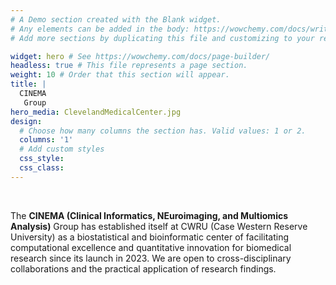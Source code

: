 ```yaml
---
# A Demo section created with the Blank widget.
# Any elements can be added in the body: https://wowchemy.com/docs/writing-markdown-latex/
# Add more sections by duplicating this file and customizing to your requirements.

widget: hero # See https://wowchemy.com/docs/page-builder/
headless: true # This file represents a page section.
weight: 10 # Order that this section will appear.
title: |
  CINEMA
   Group
hero_media: ClevelandMedicalCenter.jpg
design:
  # Choose how many columns the section has. Valid values: 1 or 2.
  columns: '1'
  # Add custom styles
  css_style:
  css_class:
---
```


<br>

The **CINEMA (Clinical Informatics, NEuroimaging, and Multiomics Analysis)** Group has established itself at CWRU (Case Western Reserve University) as a biostatistical and bioinformatic center of facilitating computational excellence and quantitative innovation for biomedical research since its launch in 2023. We are open to cross-disciplinary collaborations and the practical application of research findings.